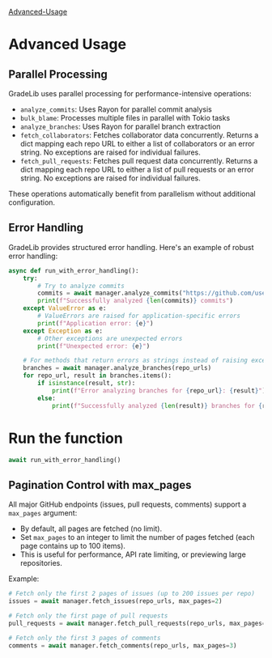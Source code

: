[Advanced-Usage](advanced-usage.md)

# Advanced Usage

## Parallel Processing

GradeLib uses parallel processing for performance-intensive operations:

- `analyze_commits`: Uses Rayon for parallel commit analysis
- `bulk_blame`: Processes multiple files in parallel with Tokio tasks
- `analyze_branches`: Uses Rayon for parallel branch extraction
- `fetch_collaborators`: Fetches collaborator data concurrently. Returns a dict mapping each repo URL to either a list of collaborators or an error string. No exceptions are raised for individual failures.
- `fetch_pull_requests`: Fetches pull request data concurrently. Returns a dict mapping each repo URL to either a list of pull requests or an error string. No exceptions are raised for individual failures.

These operations automatically benefit from parallelism without additional configuration.

## Error Handling

GradeLib provides structured error handling. Here's an example of robust error handling:

```python
async def run_with_error_handling():
    try:
        # Try to analyze commits
        commits = await manager.analyze_commits("https://github.com/username/repo")
        print(f"Successfully analyzed {len(commits)} commits")
    except ValueError as e:
        # ValueErrors are raised for application-specific errors
        print(f"Application error: {e}")
    except Exception as e:
        # Other exceptions are unexpected errors
        print(f"Unexpected error: {e}")

    # For methods that return errors as strings instead of raising exceptions
    branches = await manager.analyze_branches(repo_urls)
    for repo_url, result in branches.items():
        if isinstance(result, str):
            print(f"Error analyzing branches for {repo_url}: {result}")
        else:
            print(f"Successfully analyzed {len(result)} branches for {repo_url}")
```
# Run the function

```python
await run_with_error_handling()
```

## Pagination Control with max_pages

All major GitHub endpoints (issues, pull requests, comments) support a `max_pages` argument:

- By default, all pages are fetched (no limit).
- Set `max_pages` to an integer to limit the number of pages fetched (each page contains up to 100 items).
- This is useful for performance, API rate limiting, or previewing large repositories.

Example:

```python
# Fetch only the first 2 pages of issues (up to 200 issues per repo)
issues = await manager.fetch_issues(repo_urls, max_pages=2)

# Fetch only the first page of pull requests
pull_requests = await manager.fetch_pull_requests(repo_urls, max_pages=1)

# Fetch only the first 3 pages of comments
comments = await manager.fetch_comments(repo_urls, max_pages=3)
```